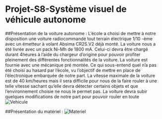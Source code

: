 # Projet-S8-Système visuel de véhicule autonome

##Présentation de la voiture autonome : 
L’école a choisi de mettre à notre disposition une voiture radiocommandé tout terrain électrique 1/10 -ème avec un émetteur à volant Absima CR2S.V2 déjà monté. La voiture nous a été livrée avec un pack Ni-Mh de 1800 mA. Celui-ci devra être chargé durant 4heures à l’aide du chargeur d’origine pour pouvoir profiter pleinement des différentes fonctionnalités de la voiture. La voiture est fournie avec une mécanique pré montée. Ce qui sous-entend quel n’a pas été choisi au hasard par l’école, vu l’objectif de mettre en place de l’électronique embarquée de notre part. La vitesse
maximale de la voiture est de 40 km/heures mais il sera difficile pour nous de la faire rouler à une telle vitesse sachant qu’elle devra détecter certains objets et que l’environnement choisie ne nous le permet pas. La voiture devra subir quelques modifications de notre part pour pouvoir rouler en toute 
![Vehicule](https://github.com/LiZhengxi/Projet-S8-auto_vehicule/blob/master/Vehicule.jpg)

##Présentation du matériel : 
![Materiel](https://github.com/LiZhengxi/Projet-S8-auto_vehicule/blob/master/materiel.png)

 